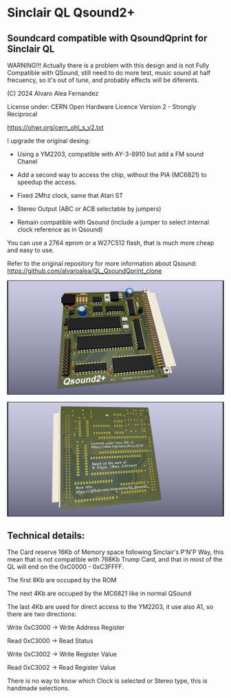 # Sinclair QL Qsound2+
## Soundcard compatible with QsoundQprint for Sinclair QL

WARNING!!!  Actually there is a problem with this design and is not Fully Compatible with QSound, still need to do more test, music sound at half frecuency, so it's out of tune, and probably effects will be diferents.

(C) 2024 Alvaro Alea Fernandez

License under: CERN Open Hardware Licence Version 2 - Strongly Reciprocal

https://ohwr.org/cern_ohl_s_v2.txt

I upgrade the original desing:

- Using a YM2203, compatible with AY-3-8910 but add a FM sound Chanel
- Add a second way to access the chip, without the PIA (MC6821) to speedup the access.
- Fixed 2Mhz clock, same that Atari ST
- Stereo Output (ABC or ACB selectable by jumpers)

- Remain compatible with Qsound (include a jumper to select internal clock reference as in Qsound)

You can use a 2764 eprom or a W27C512 flash, that is much more cheap and easy to use.

Refer to the original repository for more information about Qsound: https://github.com/alvaroalea/QL_QsoundQprint_clone

![My image](QL_Qsound_1.png) 

![My image](QL_Qsound_2.png) 

## Technical details:
The Card reserve 16Kb of Memory space following Sinclair's P'N'P Way, this mean that is not compatible with 768Kb Trump Card, and that in most of the QL will end on the 0xC0000 - 0xC3FFFF.

The first 8Kb are occuped by the ROM

The next  4Kb are occuped by the MC6821 like in normal QSound

The last 4Kb are used for direct access to the YM2203, it use also A1, so there are two directions:

Write 0xC3000 ->  Write Address Register

Read  0xC3000 -> Read Status

Write 0xC3002 -> Write Register Value

Read  0xC3002 -> Read Register Value

There is no way to know which Clock is selected or Stereo type, this is handmade selections.




